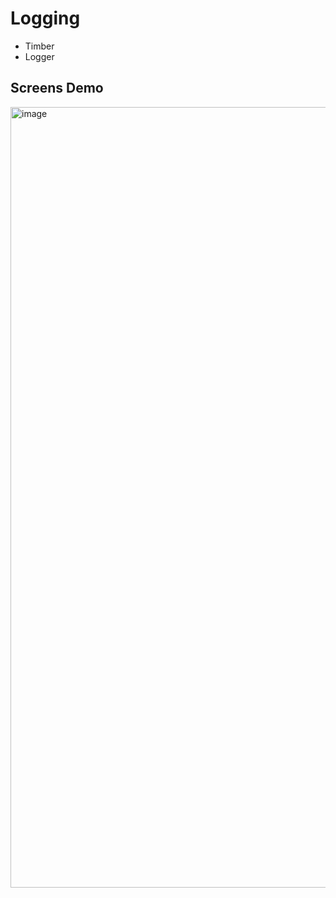 # Logging

- Timber
- Logger

## Screens Demo

<img width="1249" alt="image" src="https://user-images.githubusercontent.com/45378000/190504161-c60bd0eb-2458-4b1a-914a-a10b597052de.png">
